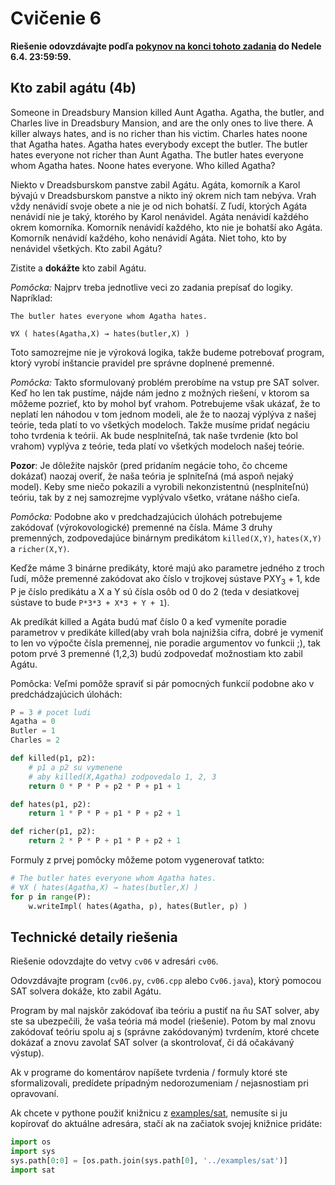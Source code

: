 Cvičenie 6
==========

**Riešenie odovzdávajte podľa
[pokynov na konci tohoto zadania](#technické-detaily-riešenia)
do Nedele 6.4.  23:59:59.**

## Kto zabil agátu (4b)

Someone in Dreadsbury Mansion killed Aunt Agatha. Agatha, the butler, and
Charles live in Dreadsbury Mansion, and are the only ones to live there. A
killer always hates, and is no richer than his victim. Charles hates noone that
Agatha hates. Agatha hates everybody except the butler. The butler hates
everyone not richer than Aunt Agatha. The butler hates everyone whom Agatha
hates. Noone hates everyone. Who killed Agatha?

Niekto v Dreadsburskom panstve zabil Agátu. Agáta, komorník a Karol bývajú v
Dreadsburskom panstve a nikto iný okrem nich tam nebýva. Vrah vždy nenávidí
svoje obete a nie je od nich bohatší. Z ľudí, ktorých Agáta nenávidí nie je
taký, ktorého by Karol nenávidel. Agáta nenávidí každého okrem komorníka.
Komorník nenávidí každého, kto nie je bohatší ako Agáta. Komorník nenávidí
každého, koho nenávidí Agáta. Niet toho, kto by nenávidel všetkých. Kto zabil
Agátu?

Zistite a **dokážte** kto zabil Agátu.


*Pomôcka:* Najprv treba jednotlive veci zo zadania prepísať do logiky. Napríklad:

    The butler hates everyone whom Agatha hates.

    ∀X ( hates(Agatha,X) → hates(butler,X) )

Toto samozrejme nie je výroková logika, takže budeme potrebovať program, ktorý
vyrobí inštancie pravidel pre správne doplnené premenné.

*Pomôcka:* Takto sformulovaný problém prerobíme na vstup pre SAT solver. Keď ho
len tak pustíme, nájde nám jedno z možných riešení, v ktorom sa môžeme pozrieť,
kto by mohol byť vrahom. Potrebujeme však ukázať, že to neplatí len náhodou v
tom jednom modeli, ale že to naozaj výplýva z našej teórie, teda platí to vo
všetkých modeloch. Takže musíme pridať negáciu toho tvrdenia k teórii. Ak bude
nesplniteľná, tak naše tvrdenie (kto bol vrahom) vyplýva z teórie, teda platí
vo všetkých modeloch našej teórie. 

**Pozor**: Je dôležite najskôr (pred pridaním negácie toho, čo chceme dokázať)
naozaj overiť, že naša teória je splniteľná (má aspoň nejaký model). Keby sme
niečo pokazili a vyrobili nekonzistentnú (nesplniteľnú) teóriu, tak by z nej
samozrejme vyplývalo všetko, vrátane nášho cieľa.

*Pomôcka:* Podobne ako v predchadzajúcich úlohách potrebujeme zakódovať
(výrokovologické) premenné na čísla. Máme 3 druhy premenných, zodpovedajúce
binárnym predikátom `killed(X,Y)`, `hates(X,Y)` a `richer(X,Y)`.

Keďže máme 3 binárne predikáty, ktoré majú ako parametre jedného z troch ľudí,
môže premenné zakódovat ako číslo v trojkovej sústave PXY<sub>3</sub> + 1, kde
P je číslo predikátu a X a Y sú čísla osôb od 0 do 2 (teda v desiatkovej
sústave to bude `P*3*3 + X*3 + Y + 1`).

Ak predíkát killed a Agáta budú mať číslo 0 a keď vymeníte poradie parametrov v
predikáte killed(aby vrah bola najnižšia cifra, dobré je vymeniť to len vo
výpočte čísla premennej, nie poradie argumentov vo funkcii ;), tak potom prvé 3
premenné (1,2,3) budú zodpovedať možnostiam kto zabil Agátu.

Pomôcka: Veľmi pomôže spraviť si pár pomocných funkcií podobne ako v
predchádzajúcich úlohách:

```python
P = 3 # pocet ludi
Agatha = 0
Butler = 1
Charles = 2

def killed(p1, p2):
    # p1 a p2 su vymenene
    # aby killed(X,Agatha) zodpovedalo 1, 2, 3
    return 0 * P * P + p2 * P + p1 + 1

def hates(p1, p2):
    return 1 * P * P + p1 * P + p2 + 1

def richer(p1, p2):
    return 2 * P * P + p1 * P + p2 + 1
```

Formuly z prvej pomôcky môžeme potom vygenerovať tatkto:
```python
# The butler hates everyone whom Agatha hates.
# ∀X ( hates(Agatha,X) → hates(butler,X) )
for p in range(P):
    w.writeImpl( hates(Agatha, p), hates(Butler, p) )
```

## Technické detaily riešenia

Riešenie odovzdajte do vetvy `cv06` v adresári `cv06`.

Odovzdávajte program (`cv06.py`, `cv06.cpp` alebo `Cv06.java`), ktorý
pomocou SAT solvera dokáže, kto zabil Agátu.

Program by mal najskôr zakódovať iba teóriu a pustiť na ňu SAT solver, aby
ste sa ubezpečili, že vaša teória má model (riešenie). Potom by mal znovu
zakódovať teóriu spolu aj s (správne zakódovaným) tvrdením, ktoré chcete
dokázať a znovu zavolať SAT solver (a skontrolovať, či dá očakávaný výstup).

Ak v programe do komentárov napíšete tvrdenia / formuly ktoré ste
sformalizovali, predídete prípadným nedorozumeniam / nejasnostiam pri
opravovaní.

Ak chcete v pythone použiť knižnicu z [examples/sat](../examples/sat), nemusíte
si ju kopírovať do aktuálne adresára, stačí ak na začiatok svojej knižnice
pridáte:
```python
import os
import sys
sys.path[0:0] = [os.path.join(sys.path[0], '../examples/sat')]
import sat
```
